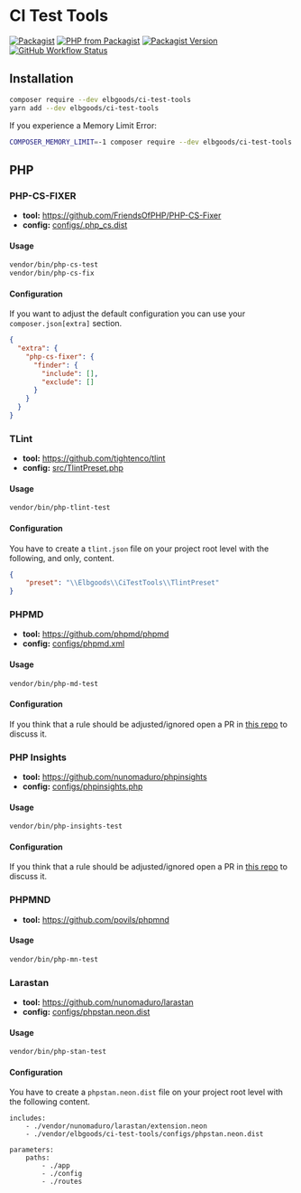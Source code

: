 # CI Test Tools

[![Packagist](https://img.shields.io/packagist/l/elbgoods/ci-test-tools?style=flat-square)](https://packagist.org/packages/elbgoods/ci-test-tools)
[![PHP from Packagist](https://img.shields.io/packagist/php-v/elbgoods/ci-test-tools?style=flat-square)](https://packagist.org/packages/elbgoods/ci-test-tools)
[![Packagist Version](https://img.shields.io/packagist/v/elbgoods/ci-test-tools?style=flat-square)](https://packagist.org/packages/elbgoods/ci-test-tools)
[![GitHub Workflow Status](https://img.shields.io/github/workflow/status/elbgoods/ci-test-tools/run-tests?style=flat-square)](https://github.com/elbgoods/ci-test-tools/actions?query=workflow%3Arun-tests)

## Installation

```bash
composer require --dev elbgoods/ci-test-tools
yarn add --dev elbgoods/ci-test-tools
```

If you experience a Memory Limit Error:
```bash
COMPOSER_MEMORY_LIMIT=-1 composer require --dev elbgoods/ci-test-tools
```

## PHP

### PHP-CS-FIXER

* **tool:** https://github.com/FriendsOfPHP/PHP-CS-Fixer
* **config:** [configs/.php_cs.dist](configs/.php_cs.dist)

#### Usage

```bash
vendor/bin/php-cs-test
vendor/bin/php-cs-fix
```

#### Configuration

If you want to adjust the default configuration you can use your `composer.json[extra]` section.

```json
{
  "extra": {
    "php-cs-fixer": {
      "finder": {
        "include": [],
        "exclude": []
      }
    } 
  }
}
```

### TLint

* **tool:** https://github.com/tightenco/tlint
* **config:** [src/TlintPreset.php](src/TlintPreset.php)

#### Usage

```bash
vendor/bin/php-tlint-test
```

#### Configuration

You have to create a `tlint.json` file on your project root level with the following, and only, content.

```json
{
    "preset": "\\Elbgoods\\CiTestTools\\TlintPreset"
}
```

### PHPMD

* **tool:** https://github.com/phpmd/phpmd
* **config:** [configs/phpmd.xml](configs/phpmd.xml)

#### Usage

```bash
vendor/bin/php-md-test
```

#### Configuration

If you think that a rule should be adjusted/ignored open a PR in [this repo](https://github.com/elbgoods/ci-test-tools) to discuss it.

### PHP Insights

* **tool:** https://github.com/nunomaduro/phpinsights
* **config:** [configs/phpinsights.php](configs/phpinsights.php)

#### Usage

```bash
vendor/bin/php-insights-test
```

#### Configuration

If you think that a rule should be adjusted/ignored open a PR in [this repo](https://github.com/elbgoods/ci-test-tools) to discuss it.

### PHPMND

* **tool:** https://github.com/povils/phpmnd

#### Usage

```bash
vendor/bin/php-mn-test
```

### Larastan

* **tool:** https://github.com/nunomaduro/larastan
* **config:** [configs/phpstan.neon.dist](configs/phpstan.neon.dist)

#### Usage

```bash
vendor/bin/php-stan-test
```

#### Configuration

You have to create a `phpstan.neon.dist` file on your project root level with the following content.

```neon
includes:
    - ./vendor/nunomaduro/larastan/extension.neon
    - ./vendor/elbgoods/ci-test-tools/configs/phpstan.neon.dist

parameters:
    paths:
        - ./app
        - ./config
        - ./routes
```
